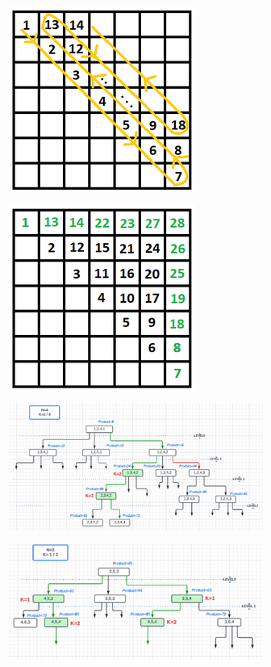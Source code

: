 ![image](./grid1.png)
####
![image](./grid2.png)
####
![image](./parr1.png)
###
![image](./parr2.png)

